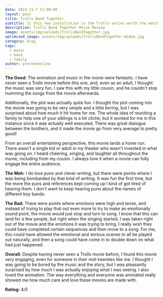 ```yaml
---
date: 2023-11-7 12:00:00
layout: post
title: Trolls Band Together
subtitle: Is this new installation in the Trolls series worth the watch?
description: Trolls Band Together Movie Review
image: assets/img/uploads/TrollsBandTogether.jpg
optimized_image: assets/img/uploads/TrollsBandTogether-Widee.jpg
category: blog
tags:
  - music
  - band
  - family
author: prestonmoline
---
```


**The Good:**
The animation and music in the movie were fantastic. I have never seen a Trolls movie before this one, and, even as an adult, I thought the music was very fun. I saw this with my little cousin, and he couldn't stop humming the songs from the movie afterwards. 


Additionally, the plot was actually quite fun. I thought the plot coming into the movie was going to be very simple and a little boring, but I was surprised about how much it hit home for me. The whole idea of reuniting a family to help one of your siblings is a bit cliche, but it worked for me in this instance since it was actually well executed. There was great dialogue between the brothers, and it made the movie go from very average to pretty good! 


From an overall entertaining perspective, this movie lands a home run. There wasn't a single kid or adult in my theater who wasn't invested in what was going on. I heard cheering, singing, and laughter all throughout the movie, including from my cousin. I always love it when a movie can fully engage the entire audience.


**The Meh:**
I do love puns and clever writing, but there were points where I was being bombarded by that kind of writing. It was fun the first time, but the more the puns and references kept coming up I kind of got tired of hearing them. I don't want to keep hearing puns about the names of different boy bands.


**The Bad:**
There were points where emotions were high and tense, and instead of trying to play that out even more to try to make an emotionally sound point, the movie would just stop and turn to song. I know that this can land for a few people, but right when the singing started, I was taken right out of the movie and the emotions it was trying to bring. I really wish they could have completed certain sequences and then move to a song. For me, this could have allowed the emotional and serious scenes to all be played out naturally, and then a song could have come in to double down on what had just happened.


**Overall:**
Despite having never seen a Trolls movie before, I found this movie very engaging, even for someone in their mid-twenties like me. I thought I was going to be bored by the music and the story, but I was pleasantly surprised by how much I was actually enjoying what I was seeing. I also loved the animation. The way everything and everyone was animated really showed me how much care and love these movies are made with.


**Rating:**
4/5
